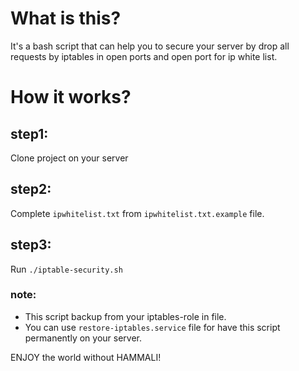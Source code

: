 # What is this?
It's a bash script that can help you to secure your server by drop all requests by iptables in open ports and open port for ip white list.

# How it works?
## step1:
Clone project on your server

## step2:
Complete `ipwhitelist.txt` from `ipwhitelist.txt.example` file.

## step3:
Run `./iptable-security.sh`


### note:
- This script backup from your iptables-role in file.
- You can use `restore-iptables.service` file for have this script permanently on your server.


ENJOY the world without HAMMALI!
